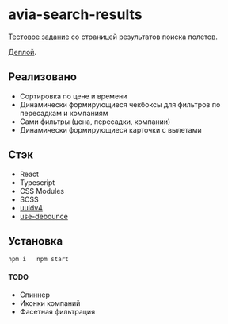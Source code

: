 # avia-search-results

[Тестовое задание](./test-instructions/test-instructions.md) со страницей результатов поиска полетов.

[Деплой](https://avia-search-results.netlify.app/).

## Реализовано

* Сортировка по цене и времени
* Динамически формирующиеся чекбоксы для фильтров по пересадкам и компаниям
* Сами фильтры (цена, пересадки, компании)
* Динамически формирующиеся карточки с вылетами

## Стэк

* React
* Typescript
* CSS Modules
* SCSS
* [uuidv4](https://github.com/uuidjs/uuid)
* [use-debounce](https://github.com/xnimorz/use-debounce)

## Установка

`npm i  
npm start`

#### TODO

* Спиннер
* Иконки компаний
* Фасетная фильтрация
